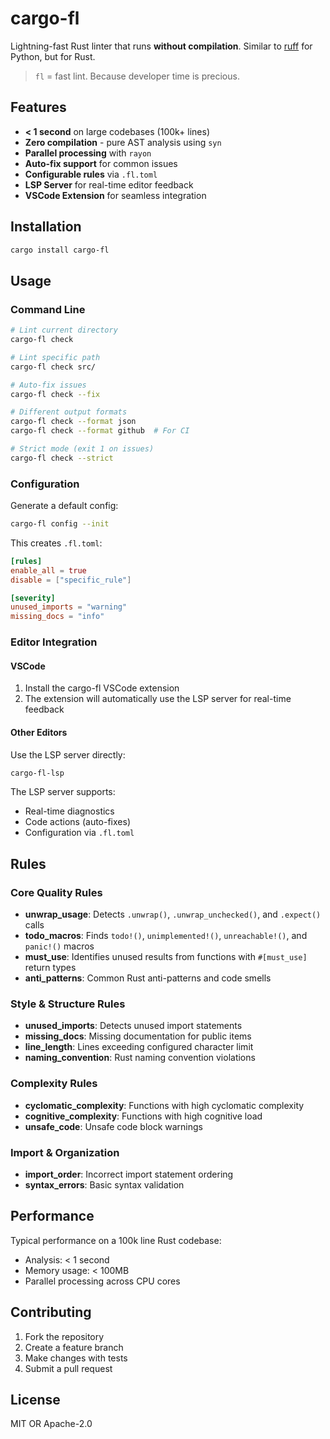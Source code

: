 # cargo-fl

Lightning-fast Rust linter that runs **without compilation**. Similar to [ruff](https://github.com/astral-sh/ruff) for Python, but for Rust.

> `fl` = fast lint. Because developer time is precious.

## Features

- **< 1 second** on large codebases (100k+ lines)
- **Zero compilation** - pure AST analysis using `syn`
- **Parallel processing** with `rayon`
- **Auto-fix support** for common issues
- **Configurable rules** via `.fl.toml`
- **LSP Server** for real-time editor feedback
- **VSCode Extension** for seamless integration

## Installation

```bash
cargo install cargo-fl
```

## Usage

### Command Line

```bash
# Lint current directory
cargo-fl check

# Lint specific path
cargo-fl check src/

# Auto-fix issues
cargo-fl check --fix

# Different output formats
cargo-fl check --format json
cargo-fl check --format github  # For CI

# Strict mode (exit 1 on issues)
cargo-fl check --strict
```

### Configuration

Generate a default config:
```bash
cargo-fl config --init
```

This creates `.fl.toml`:
```toml
[rules]
enable_all = true
disable = ["specific_rule"]

[severity]
unused_imports = "warning"
missing_docs = "info"
```

### Editor Integration

#### VSCode

1. Install the cargo-fl VSCode extension
2. The extension will automatically use the LSP server for real-time feedback

#### Other Editors

Use the LSP server directly:
```bash
cargo-fl-lsp
```

The LSP server supports:
- Real-time diagnostics
- Code actions (auto-fixes)
- Configuration via `.fl.toml`

## Rules

### Core Quality Rules
- **unwrap_usage**: Detects `.unwrap()`, `.unwrap_unchecked()`, and `.expect()` calls
- **todo_macros**: Finds `todo!()`, `unimplemented!()`, `unreachable!()`, and `panic!()` macros
- **must_use**: Identifies unused results from functions with `#[must_use]` return types
- **anti_patterns**: Common Rust anti-patterns and code smells

### Style & Structure Rules
- **unused_imports**: Detects unused import statements
- **missing_docs**: Missing documentation for public items
- **line_length**: Lines exceeding configured character limit
- **naming_convention**: Rust naming convention violations

### Complexity Rules
- **cyclomatic_complexity**: Functions with high cyclomatic complexity
- **cognitive_complexity**: Functions with high cognitive load
- **unsafe_code**: Unsafe code block warnings

### Import & Organization
- **import_order**: Incorrect import statement ordering
- **syntax_errors**: Basic syntax validation

## Performance

Typical performance on a 100k line Rust codebase:
- Analysis: < 1 second
- Memory usage: < 100MB
- Parallel processing across CPU cores

## Contributing

1. Fork the repository
2. Create a feature branch
3. Make changes with tests
4. Submit a pull request

## License

MIT OR Apache-2.0